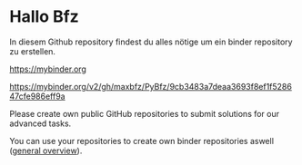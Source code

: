 # Hallo Bfz

In diesem Github repository findest du alles nötige um ein binder repository zu erstellen.

https://mybinder.org

https://mybinder.org/v2/gh/maxbfz/PyBfz/9cb3483a7deaa3693f8ef1f528647cfe986eff9a

Please create own public GitHub repositories to submit solutions for our advanced tasks. 

You can use your repositories to create own binder repositories aswell (<a href="https://www.youtube.com/watch?v=OK6M4w7LYIc">general overview</a>).
